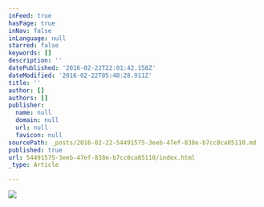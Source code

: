 ```yaml
---
inFeed: true
hasPage: true
inNav: false
inLanguage: null
starred: false
keywords: []
description: ''
datePublished: '2016-02-22T22:01:42.158Z'
dateModified: '2016-02-22T05:40:28.911Z'
title: ''
author: []
authors: []
publisher:
  name: null
  domain: null
  url: null
  favicon: null
sourcePath: _posts/2016-02-22-54491575-3eeb-47ef-838e-b7cc0ca85110.md
published: true
url: 54491575-3eeb-47ef-838e-b7cc0ca85110/index.html
_type: Article

---
```

![](https://the-grid-user-content.s3-us-west-2.amazonaws.com/22181d42-c3bb-4fd9-b16d-f9b62731dea3.jpg)